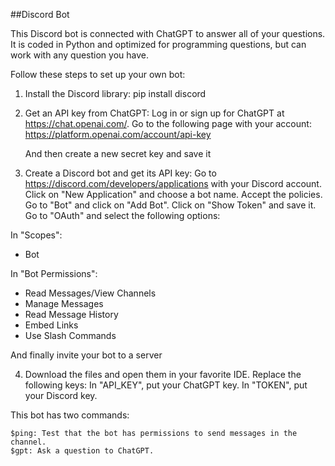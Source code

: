 ##Discord Bot

This Discord bot is connected with ChatGPT to answer all of your questions. 
It is coded in Python and optimized for programming questions, but can work with any question you have.

Follow these steps to set up your own bot:

1) Install the Discord library: pip install discord

2) Get an API key from ChatGPT:
    Log in or sign up for ChatGPT at https://chat.openai.com/.
    Go to the following page with your account: https://platform.openai.com/account/api-key
    
    And then create a new secret key and save it
    
3) Create a Discord bot and get its API key:
    Go to https://discord.com/developers/applications with your Discord account.
    Click on "New Application" and choose a bot name. Accept the policies.
    Go to "Bot" and click on "Add Bot". Click on "Show Token" and save it.
    Go to "OAuth" and select the following options:
    
  In "Scopes": 
   - Bot
  
  In "Bot Permissions":
   - Read Messages/View Channels
   - Manage Messages
   - Read Message History
   - Embed Links
   - Use Slash Commands
   
   And finally invite your bot to a server
    
4) Download the files and open them in your favorite IDE. Replace the following keys:
    In "API_KEY", put your ChatGPT key.
    In "TOKEN", put your Discord key.

This bot has two commands:

    $ping: Test that the bot has permissions to send messages in the channel.
    $gpt: Ask a question to ChatGPT.

 
    
